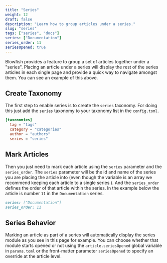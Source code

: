 ```yaml
---
title: "Series"
weight: 12
draft: false
description: "Learn how to group articles under a series."
slug: "series"
tags: ["series", "docs"]
series: ["Documentation"]
series_order: 11
seriesOpened: true
---
```


Blowfish provides a feature to group a set of articles together under a "series". Placing an article under a series will display the rest of the series articles in each single page and provide a quick way to navigate amongst them. You can see an example of this above.

## Create Taxonomy
The first step to enable series is to create the `series` taxonomy. For doing this just add the `series` taxonomy to your taxonomy list in the `config.toml`.

```toml
[taxonomies]
  tag = "tags"
  category = "categories"
  author = "authors"
  series = "series"
```

## Mark Articles

Then you just need to mark each article using the `series` parameter and the `series_order`. The `series` parameter will be the id and name of the series you are placing the article into (even though the variable is an array we recommend keeping each article to a single series.). And the `series_order` defines the order of that article within the series. In the example below the article is number `11` in the `Documentation` series.

```md
series: ["Documentation"]
series_order: 11
```

## Series Behavior
Marking an article as part of a series will automatically display the series module as you see in this page for example. You can choose whether that module starts opened or not using the `article.seriesOpened` global variable in `params.toml` or the front-matter parameter `seriesOpened` to specify an override at the article level.
